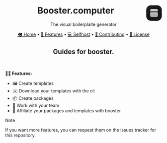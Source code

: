 <div align="center">
   <img src="/brand/logo.svg" alt="booster.computer logo" width="50" height="50" align="right"> 
   <h1>Booster.computer</h1>
   <p>The visual boilerplaite generator</p>
</div>
<p align="center"> 
   <a href="/README.md">🏘️ Home</a> 
   • 
   <a href="/docs/features.md">🚀 Features</a> 
   • 
   <a href="/docs/selfhost.md">💻 Selfhost</a>
   • 
   <a href="/docs/contributing.md">🤝 Contributing</a> 
   • 
   <a href="/LICENSE">📄 License</a> 
</p>
<p align="center">
    <h2 align="center">Guides for booster.</h2>
</p>

<br />

**👨‍💻 Features:**
- 🖼️ Create templates
- ✉️ Download your templates with the cli
- 📦 Create packages
- 👥 Work with your team
- 🫰 Affiliate your packages and templates with booster
  

> [!NOTE]
> If you want more features, you can request them on the issues tracker for this repository.

